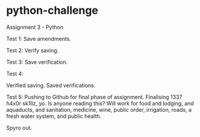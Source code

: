 # python-challenge
Assignment 3 - Python

Test 1:
Save amendments.

Test 2:
Verify saving.

Test 3:
Save verification.

Test 4:

Verified saving.
Saved verifications.

Test 5:
Pushing to Github for final phase of assignment.
Finalising 1337 h4x0r sk1llz, yo.
Is anyone reading this? Will work for food and lodging, and aquaducts, and sanitation, medicine, wine, public order, irrigation, roads, a fresh water system, and public health.

Spyro out.